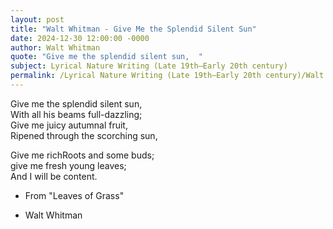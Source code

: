 ```yaml
---
layout: post
title: "Walt Whitman - Give Me the Splendid Silent Sun"
date: 2024-12-30 12:00:00 -0000
author: Walt Whitman
quote: "Give me the splendid silent sun,  "
subject: Lyrical Nature Writing (Late 19th–Early 20th century)
permalink: /Lyrical Nature Writing (Late 19th–Early 20th century)/Walt Whitman/Walt Whitman - Give Me the Splendid Silent Sun
---
```


Give me the splendid silent sun,  
With all his beams full-dazzling;  
Give me juicy autumnal fruit,  
Ripened through the scorching sun,  
  
Give me richRoots and some buds;  
give me fresh young leaves;  
And I will be content.  

- From "Leaves of Grass"

- Walt Whitman
